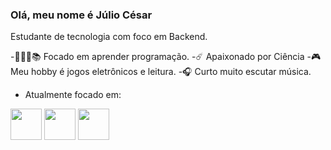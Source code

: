 ### Olá, meu nome é Júlio César
Estudante de tecnologia com foco em Backend.

-👨🏻‍💻📚 Focado em aprender programação.
-☄️ Apaixonado por Ciência
-🎮 Meu hobby é jogos eletrônicos e leitura.
-🎧 Curto muito escutar música.
- Atualmente focado em:

<div>
 <img width= "50" height= "50" src="https://img.icons8.com/?size=100&id=UFXRpPFebwa2&format=png&color=000000" />
 <img width= "50" height= "50" src="https://img.icons8.com/?size=100&id=13679&format=png&color=000000" />
 <img width= "50" height= "50" src="https://img.icons8.com/?size=100&id=13441&format=png&color=000000" />        
</div>

          
